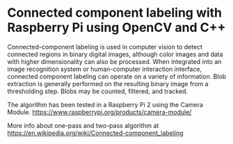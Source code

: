 # Connected component labeling with Raspberry Pi using OpenCV and C++

Connected-component labeling is used in computer vision to detect connected regions in binary digital images, although color images and data with higher dimensionality can also be processed. When integrated into an image recognition system or human-computer interaction interface, connected component labeling can operate on a variety of information. Blob extraction is generally performed on the resulting binary image from a thresholding step. Blobs may be counted, filtered, and tracked.

The algorithm has been tested in a Raspberry Pi 2 using the Camera Module. https://www.raspberrypi.org/products/camera-module/

More info about one-pass and two-pass algorithm at https://en.wikipedia.org/wiki/Connected-component_labeling

 
